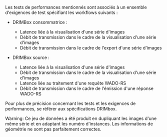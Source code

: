 Les tests de performances mentionnés sont associés à un ensemble d'exigences de test spécifiant les workflows suivants :
- DRIMBox consommatrice :
	- Latence liée à la visualisation d'une série d'images
	- Débit de transmission dans le cadre de la visualisation d'une série d'images
	- Débit de transmission dans le cadre de l'export d'une série d'images

- DRIMBox source :
	- Latence liée à la visualisation d'une série d'images
	- Débit de transmission dans le cadre de la visualisation d'une série d'images
	- Latence liée au traitement d'une requête WADO-RS
	- Débit de transmission dans le cadre de l'émission d'une réponse WADO-RS

Pour plus de précision concernant les tests et les exigences de performances, se référer aux spécifications DRIMbox.

Warning:
Ce jeu de données a été produit en dupliquant les images d'une même série et en adaptant les numéro d'instances. 
Les informations de géométrie ne sont pas parfaitement correctes. 
